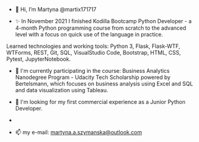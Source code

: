 - 👋 Hi, I’m Martyna @martix171717

- ✨ In November 2021 I finished Kodilla Bootcamp Python Developer - a 4-month Python programming course from scratch
to the advanced level with a focus on quick use of the language in practice.

Learned technologies and working tools:
Python 3, Flask, Flask-WTF, WTForms, REST, Git, SQL, VisualStudio Code, Bootstrap, HTML, CSS, Pytest, JupyterNotebook.

- 🌱 I'm currently participating in the course: Business Analytics Nanodegree Program - Udacity Tech Scholarship 
powered by Bertelsmann, which focuses on business analysis using Excel and SQL and data visualization using Tableau.

- 💞️ I'm looking for my first commercial experience as a Junior Python Developer.
- 
- 📫 my e-mail: martyna.a.szymanska@outlook.com

<!---
martix171717/martix171717 is a ✨ special ✨ repository because its `README.md` (this file) appears on your GitHub profile.
You can click the Preview link to take a look at your changes.
--->
